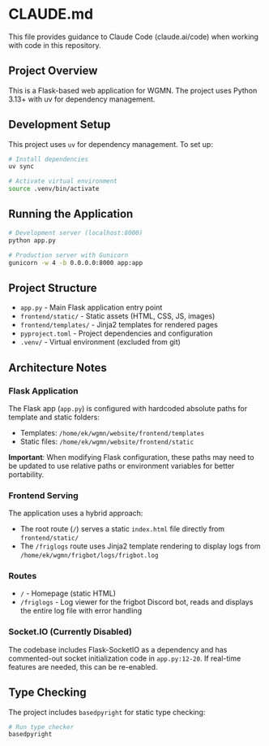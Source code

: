 # CLAUDE.md

This file provides guidance to Claude Code (claude.ai/code) when working with code in this repository.

## Project Overview

This is a Flask-based web application for WGMN. The project uses Python 3.13+ with uv for dependency management.

## Development Setup

This project uses `uv` for dependency management. To set up:

```bash
# Install dependencies
uv sync

# Activate virtual environment
source .venv/bin/activate
```

## Running the Application

```bash
# Development server (localhost:8000)
python app.py

# Production server with Gunicorn
gunicorn -w 4 -b 0.0.0.0:8000 app:app
```

## Project Structure

- `app.py` - Main Flask application entry point
- `frontend/static/` - Static assets (HTML, CSS, JS, images)
- `frontend/templates/` - Jinja2 templates for rendered pages
- `pyproject.toml` - Project dependencies and configuration
- `.venv/` - Virtual environment (excluded from git)

## Architecture Notes

### Flask Application

The Flask app (`app.py`) is configured with hardcoded absolute paths for template and static folders:
- Templates: `/home/ek/wgmn/website/frontend/templates`
- Static files: `/home/ek/wgmn/website/frontend/static`

**Important**: When modifying Flask configuration, these paths may need to be updated to use relative paths or environment variables for better portability.

### Frontend Serving

The application uses a hybrid approach:
- The root route (`/`) serves a static `index.html` file directly from `frontend/static/`
- The `/friglogs` route uses Jinja2 template rendering to display logs from `/home/ek/wgmn/frigbot/logs/frigbot.log`

### Routes

- `/` - Homepage (static HTML)
- `/friglogs` - Log viewer for the frigbot Discord bot, reads and displays the entire log file with error handling

### Socket.IO (Currently Disabled)

The codebase includes Flask-SocketIO as a dependency and has commented-out socket initialization code in `app.py:12-20`. If real-time features are needed, this can be re-enabled.

## Type Checking

The project includes `basedpyright` for static type checking:

```bash
# Run type checker
basedpyright
```
